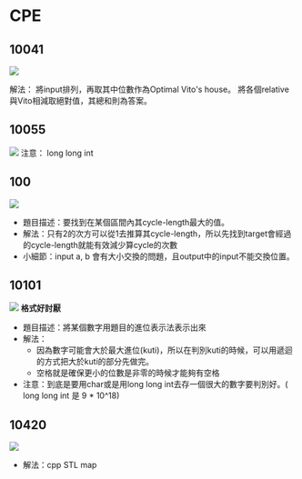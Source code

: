 # CPE

## 10041
![](https://i.imgur.com/qaoUQq4.png)

解法：
將input排列，再取其中位數作為Optimal Vito's house。
將各個relative與Vito相減取絕對值，其總和則為答案。

## 10055
![](https://i.imgur.com/3Eu5RgQ.png)
注意： long long int

## 100
![](https://i.imgur.com/nymGf31.png)
* 題目描述：要找到在某個區間內其cycle-length最大的值。
* 解法：只有2的次方可以從1去推算其cycle-length，所以先找到target會經過的cycle-length就能有效減少算cycle的次數
* 小細節：input a, b 會有大小交換的問題，且output中的input不能交換位置。

## 10101
![](https://i.imgur.com/cLln0jV.png)
**格式好討厭**
* 題目描述：將某個數字用題目的進位表示法表示出來
* 解法：
  * 因為數字可能會大於最大進位(kuti)，所以在判別kuti的時候，可以用遞迴的方式把大於kuti的部分先做完。
  * 空格就是確保更小的位數是非零的時候才能夠有空格
* 注意：到底是要用char或是用long long int去存一個很大的數字要判別好。( long long int 是 9 * 10^18)

## 10420
![](https://i.imgur.com/LzGXXqE.png)
*  解法：cpp STL map 
